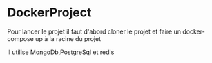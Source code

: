 # DockerProject

Pour lancer le projet il faut d'abord cloner le projet et faire un docker-compose up à la racine du projet 

Il utilise MongoDb,PostgreSql et redis
